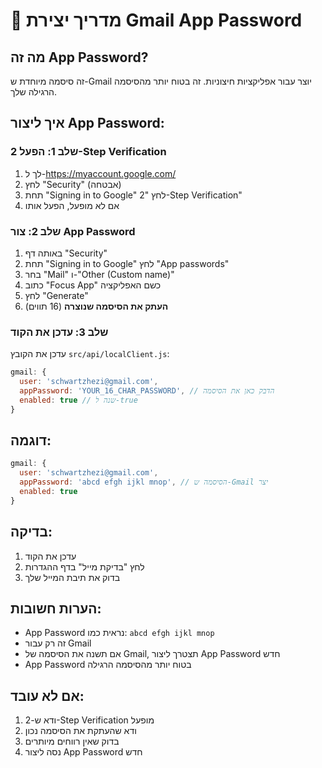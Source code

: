 # 📧 מדריך יצירת Gmail App Password

## מה זה App Password?
זה סיסמה מיוחדת ש-Gmail יוצר עבור אפליקציות חיצוניות. זה בטוח יותר מהסיסמה הרגילה שלך.

## איך ליצור App Password:

### שלב 1: הפעל 2-Step Verification
1. לך ל-https://myaccount.google.com/
2. לחץ "Security" (אבטחה)
3. תחת "Signing in to Google" לחץ "2-Step Verification"
4. אם לא מופעל, הפעל אותו

### שלב 2: צור App Password
1. באותה דף "Security"
2. תחת "Signing in to Google" לחץ "App passwords"
3. בחר "Mail" ו-"Other (Custom name)"
4. כתוב "Focus App" כשם האפליקציה
5. לחץ "Generate"
6. **העתק את הסיסמה שנוצרה** (16 תווים)

### שלב 3: עדכן את הקוד
עדכן את הקובץ `src/api/localClient.js`:

```javascript
gmail: {
  user: 'schwartzhezi@gmail.com',
  appPassword: 'YOUR_16_CHAR_PASSWORD', // הדבק כאן את הסיסמה
  enabled: true // שנה ל-true
}
```

## דוגמה:
```javascript
gmail: {
  user: 'schwartzhezi@gmail.com',
  appPassword: 'abcd efgh ijkl mnop', // הסיסמה ש-Gmail יצר
  enabled: true
}
```

## בדיקה:
1. עדכן את הקוד
2. לחץ "בדיקת מייל" בדף ההגדרות
3. בדוק את תיבת המייל שלך

## הערות חשובות:
- App Password נראית כמו: `abcd efgh ijkl mnop`
- זה רק עבור Gmail
- אם תשנה את הסיסמה של Gmail, תצטרך ליצור App Password חדש
- App Password בטוח יותר מהסיסמה הרגילה

## אם לא עובד:
1. ודא ש-2-Step Verification מופעל
2. ודא שהעתקת את הסיסמה נכון
3. בדוק שאין רווחים מיותרים
4. נסה ליצור App Password חדש

